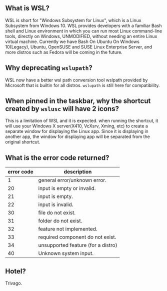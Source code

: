 ## What is WSL?

WSL is short for "Windows Subsystem for Linux", which is a Linux Subsystem from Windows 10. WSL provides developers with a familiar Bash shell and Linux environment in which you can run most Linux command-line tools, directly on Windows, UNMODIFIED, without needing an entire Linux virtual machine. Currently we have Bash On Ubuntu On Windows 10(Legacy), Ubuntu, OpenSUSE and SUSE Linux Enterprise Server, and more distros such as Fedora will be coming in the future.

## Why deprecating `wslupath`?

WSL now have a better wsl path conversion tool wslpath provided by Microsoft that is builtin for all distros. `wslupath` is still here for compatibility.

## When pinned in the taskbar, why the shortcut created by `wslusc` will have 2 icons?

This is a limitation of WSL and it is expected. when running the shortcut, it will use your Windows X server(X410, VcXsrv, Xming, etc) to create a separate window for displaying the Linux app. Since it is displaying in another app, the window for displaying app will be separated from the original shortcut.

## What is the error code returned?

| error code | description |
| ---------- | ----------- |
| 1 | general error/unknown error. |
| 20 | input is empty or invalid. |
| 21 | input is empty. |
| 22 | input is invalid. |
| 30 | file do not exist. |
| 31 | folder do not exist. |
| 32 | feature not implemented. |
| 33 | required component do not exist. |
| 34 | unsupported feature (for a distro) |
| 40 | Unknown system input. |

## Hotel?

Trivago.
